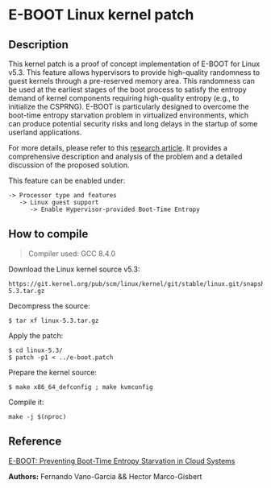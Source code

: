 
# E-BOOT Linux kernel patch



## Description

This kernel patch is a proof of concept implementation of E-BOOT for Linux v5.3. This feature allows hypervisors to provide high-quality randomness to guest kernels through a pre-reserved memory area. This randomness can be used at the earliest stages of the boot process to satisfy the entropy demand of kernel components requiring high-quality entropy (e.g., to initialize the CSPRNG). E-BOOT is particularly designed to overcome the boot-time entropy starvation problem in virtualized environments, which can produce potential security risks and long delays in the startup of some userland applications.

For more details, please refer to this [research article](https://ieeexplore.ieee.org/document/9050782). It provides a comprehensive description and analysis of the problem and a detailed discussion of the proposed solution.

This feature can be enabled under:

```
-> Processor type and features
   -> Linux guest support
      -> Enable Hypervisor-provided Boot-Time Entropy
```



## How to compile

>  Compiler used: GCC 8.4.0

Download the Linux kernel source v5.3:

```
https://git.kernel.org/pub/scm/linux/kernel/git/stable/linux.git/snapshot/linux-5.3.tar.gz
```

Decompress the source:

```
$ tar xf linux-5.3.tar.gz
```

Apply the patch:

```
$ cd linux-5.3/
$ patch -p1 < ../e-boot.patch 
```

Prepare the kernel source:

```
$ make x86_64_defconfig ; make kvmconfig
```

Compile it:

```
make -j $(nproc)
```



## Reference

[E-BOOT: Preventing Boot-Time Entropy Starvation in Cloud Systems](https://ieeexplore.ieee.org/document/9050782)

**Authors:** Fernando Vano-Garcia && Hector Marco-Gisbert

